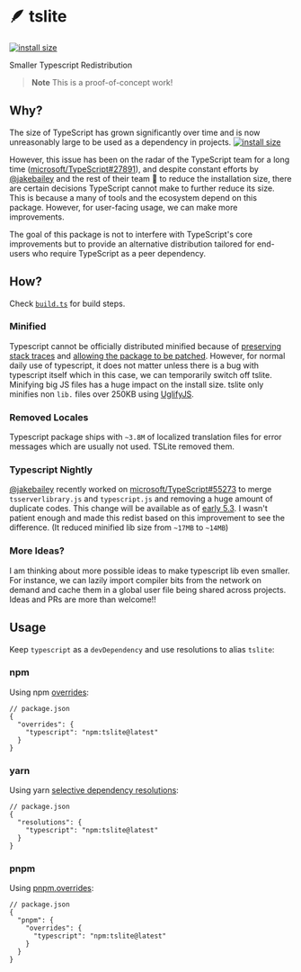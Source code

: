 # 🪶 tslite

[![install size](https://packagephobia.com/badge?p=tslite)](https://packagephobia.com/result?p=tslite)

Smaller Typescript Redistribution

> **Note**
> This is a proof-of-concept work!

## Why?

The size of TypeScript has grown significantly over time and is now unreasonably large to be used as a dependency in projects. [![install size](https://packagephobia.com/badge?p=typescript)](https://packagephobia.com/result?p=typescript)

However, this issue has been on the radar of the TypeScript team for a long time ([microsoft/TypeScript#27891](https://github.com/microsoft/TypeScript/issues/27891)), and despite constant efforts by [@jakebailey](https://github.com/jakebailey) and the rest of their team 💙 to reduce the installation size, there are certain decisions TypeScript cannot make to further reduce its size. This is because a many of tools and the ecosystem depend on this package. However, for user-facing usage, we can make more improvements.

The goal of this package is not to interfere with TypeScript's core improvements but to provide an alternative distribution tailored for end-users who require TypeScript as a peer dependency.

## How?

Check [`build.ts`](./build.ts) for build steps.

### Minified

Typescript cannot be officially distributed minified because of [preserving stack traces](https://github.com/microsoft/TypeScript/issues/27891#issuecomment-1307654814) and [allowing the package to be patched](https://github.com/microsoft/TypeScript/issues/27891#issuecomment-1307430212). However, for normal daily use of typescript, it does not matter unless there is a bug with typescript itself which in this case, we can temporarily switch off tslite. Minifying big JS files has a huge impact on the install size. tslite only minifies non `lib.` files over 250KB using [UglifyJS](https://github.com/mishoo/UglifyJS).

### Removed Locales

Typescript package ships with `~3.8M` of localized translation files for error messages which are usually not used. TSLite removed them.

### Typescript Nightly

[@jakebailey](https://github.com/jakebailey) recently worked on [microsoft/TypeScript#55273](https://github.com/microsoft/TypeScript/pull/55273) to merge `tsserverlibrary.js` and `typescript.js` and removing a huge amount of duplicate codes. This change will be available as of [early 5.3](https://github.com/microsoft/TypeScript/issues/27891#issuecomment-1676580727). I wasn't patient enough and made this redist based on this improvement to see the difference. (It reduced minified lib size from `~17MB` to `~14MB`)

### More Ideas?

I am thinking about more possible ideas to make typescript lib even smaller. For instance, we can lazily import compiler bits from the network on demand and cache them in a global user file being shared across projects. Ideas and PRs are more than welcome!!

## Usage

Keep `typescript` as a `devDependency` and use resolutions to alias `tslite`:

### npm

Using npm [overrides](https://docs.npmjs.com/cli/v8/configuring-npm/package-json#overrides):

```jsonc
// package.json
{
  "overrides": {
    "typescript": "npm:tslite@latest"
  }
}
```

### yarn

Using yarn [selective dependency resolutions](https://classic.yarnpkg.com/lang/en/docs/selective-version-resolutions/):

```jsonc
// package.json
{
  "resolutions": {
    "typescript": "npm:tslite@latest"
  }
}
```

### pnpm

Using [pnpm.overrides](https://pnpm.io/package_json#pnpmoverrides):

```jsonc
// package.json
{
  "pnpm": {
    "overrides": {
      "typescript": "npm:tslite@latest"
    }
  }
}
```
